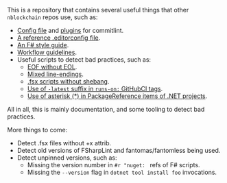 This is a repository that contains several useful things that other `nblockchain` repos use, such as:

- [Config file](commitlint.config.ts) and [plugins](commitlint/plugins.ts) for commitlint.
- [A reference .editorconfig file](.editorconfig).
- [An F# style guide](FSharpStyleGuide.md).
- [Workflow guidelines](WorkflowGuidelines.md).
- Useful scripts to detect bad practices, such as:
    * [EOF without EOL](scripts/eofConvention.fsx).
    * [Mixed line-endings](scripts/mixedLineEndings.fsx).
    * [.fsx scripts without shebang](scripts/shebangConvention.fsx).
    * [Use of `-latest` suffix in `runs-on:` GitHubCI tags](scripts/detectUnpinnedVersions.fsx).
    * [Use of asterisk (*) in PackageReference items of .NET projects](scripts/detectUnpinnedVersions.fsx).

All in all, this is mainly documentation, and some tooling to detect bad practices.

More things to come:
- Detect .fsx files without +x attrib.
- Detect old versions of FSharpLint and fantomas/fantomless being used.
- Detect unpinned versions, such as:
    * Missing the version number in `#r "nuget: ` refs of F# scripts.
    * Missing the `--version` flag in `dotnet tool install foo` invocations.
